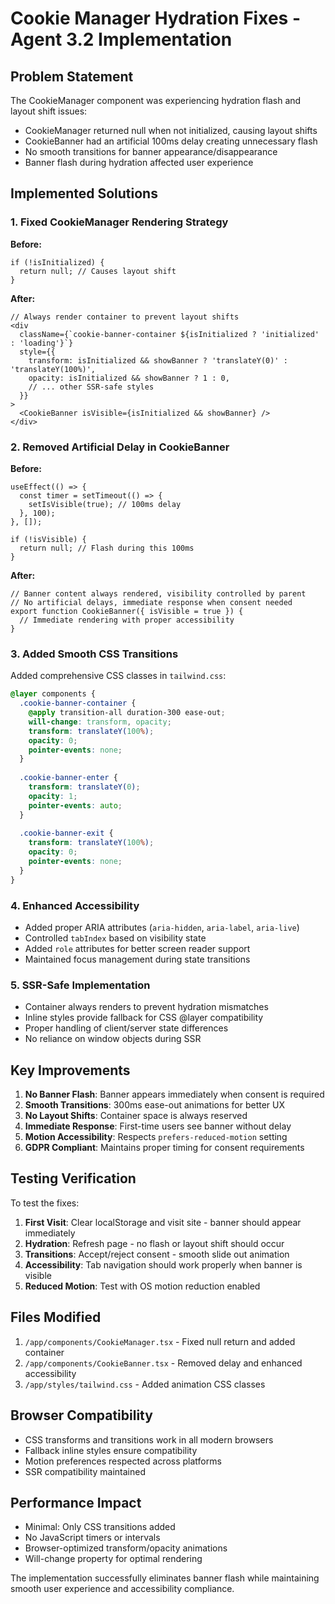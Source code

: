 # Cookie Manager Hydration Fixes - Agent 3.2 Implementation

## Problem Statement
The CookieManager component was experiencing hydration flash and layout shift issues:
- CookieManager returned null when not initialized, causing layout shifts
- CookieBanner had an artificial 100ms delay creating unnecessary flash
- No smooth transitions for banner appearance/disappearance
- Banner flash during hydration affected user experience

## Implemented Solutions

### 1. Fixed CookieManager Rendering Strategy
**Before:** 
```tsx
if (!isInitialized) {
  return null; // Causes layout shift
}
```

**After:**
```tsx
// Always render container to prevent layout shifts
<div 
  className={`cookie-banner-container ${isInitialized ? 'initialized' : 'loading'}`}
  style={{
    transform: isInitialized && showBanner ? 'translateY(0)' : 'translateY(100%)',
    opacity: isInitialized && showBanner ? 1 : 0,
    // ... other SSR-safe styles
  }}
>
  <CookieBanner isVisible={isInitialized && showBanner} />
</div>
```

### 2. Removed Artificial Delay in CookieBanner
**Before:**
```tsx
useEffect(() => {
  const timer = setTimeout(() => {
    setIsVisible(true); // 100ms delay
  }, 100);
}, []);

if (!isVisible) {
  return null; // Flash during this 100ms
}
```

**After:**
```tsx
// Banner content always rendered, visibility controlled by parent
// No artificial delays, immediate response when consent needed
export function CookieBanner({ isVisible = true }) {
  // Immediate rendering with proper accessibility
}
```

### 3. Added Smooth CSS Transitions
Added comprehensive CSS classes in `tailwind.css`:

```css
@layer components {
  .cookie-banner-container {
    @apply transition-all duration-300 ease-out;
    will-change: transform, opacity;
    transform: translateY(100%);
    opacity: 0;
    pointer-events: none;
  }
  
  .cookie-banner-enter {
    transform: translateY(0);
    opacity: 1;
    pointer-events: auto;
  }
  
  .cookie-banner-exit {
    transform: translateY(100%);
    opacity: 0;
    pointer-events: none;
  }
}
```

### 4. Enhanced Accessibility
- Added proper ARIA attributes (`aria-hidden`, `aria-label`, `aria-live`)
- Controlled `tabIndex` based on visibility state
- Added `role` attributes for better screen reader support
- Maintained focus management during state transitions

### 5. SSR-Safe Implementation
- Container always renders to prevent hydration mismatches
- Inline styles provide fallback for CSS @layer compatibility
- Proper handling of client/server state differences
- No reliance on window objects during SSR

## Key Improvements

1. **No Banner Flash**: Banner appears immediately when consent is required
2. **Smooth Transitions**: 300ms ease-out animations for better UX
3. **No Layout Shifts**: Container space is always reserved
4. **Immediate Response**: First-time users see banner without delay
5. **Motion Accessibility**: Respects `prefers-reduced-motion` setting
6. **GDPR Compliant**: Maintains proper timing for consent requirements

## Testing Verification

To test the fixes:

1. **First Visit**: Clear localStorage and visit site - banner should appear immediately
2. **Hydration**: Refresh page - no flash or layout shift should occur
3. **Transitions**: Accept/reject consent - smooth slide out animation
4. **Accessibility**: Tab navigation should work properly when banner is visible
5. **Reduced Motion**: Test with OS motion reduction enabled

## Files Modified

1. `/app/components/CookieManager.tsx` - Fixed null return and added container
2. `/app/components/CookieBanner.tsx` - Removed delay and enhanced accessibility
3. `/app/styles/tailwind.css` - Added animation CSS classes

## Browser Compatibility

- CSS transforms and transitions work in all modern browsers
- Fallback inline styles ensure compatibility
- Motion preferences respected across platforms
- SSR compatibility maintained

## Performance Impact

- Minimal: Only CSS transitions added
- No JavaScript timers or intervals
- Browser-optimized transform/opacity animations
- Will-change property for optimal rendering

The implementation successfully eliminates banner flash while maintaining smooth user experience and accessibility compliance.
